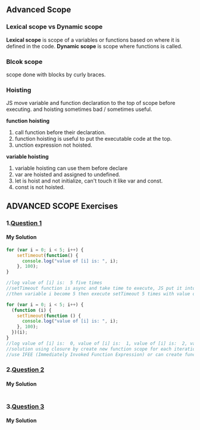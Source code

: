 ## Advanced Scope

### Lexical scope vs Dynamic scope
**Lexical scope** is scope of a variables or functions based on where it is defined in the code.
**Dynamic scope** is scope where functions is called. 

### Blcok scope
scope done with blocks by curly braces.

### Hoisting
JS move variable and function declaration to the top of scope before executing. and hoisting sometimes bad / sometimes useful. 

**function hoisting**
1. call function before their declaration.
2. function hoisting is useful to put the executable code at the top.
3. unction expression not hoisted.
   
**variable hoisting**   
1. variable hoisting can use them before declare
2. var are hoisted and assigned to undefined.
3. let is hoist and not initialize, can't touch it like var and const.
4. const is not hoisted.

## ADVANCED SCOPE Exercises
### 1.[Question 1](https://github.com/orjwan-alrajaby/gsg-QA-Nablus-training-2023/blob/main/learning-sprint-1/week3%20-%20deep-javascript-foundations-v3/day%204/tasks.md)
#### My Solution
```javascript
for (var i = 0; i < 5; i++) {
    setTimeout(function() {
      console.log("value of [i] is: ", i);
    }, 100);
}

//log value of [i] is:  5 five times
//setTimeout function is async and take time to execute, JS put it into browser feather and continue execute loop and increment the variable i
//then variable i become 5 then execute setTimeout 5 times with value of i (5).

for (var i = 0; i < 5; i++) {
  (function (i) {
    setTimeout(function () {
      console.log("value of [i] is: ", i);
    }, 100);
  })(i);
}
//log value of [i] is:  0, value of [i] is:  1, value of [i] is:  2, value of [i] is:  3, value of [i] is:  4  
//solution using closure by create new function scope for each iteration in the loop and pass the variable i to the function
//use IFEE (Immediately Invoked Function Expression) or can create function then call it.

```
### 2.[Question 2](https://github.com/orjwan-alrajaby/gsg-QA-Nablus-training-2023/blob/main/learning-sprint-1/week3%20-%20deep-javascript-foundations-v3/day%204/tasks.md)
#### My Solution
```javascript

```
### 3.[Question 3](https://github.com/orjwan-alrajaby/gsg-QA-Nablus-training-2023/blob/main/learning-sprint-1/week3%20-%20deep-javascript-foundations-v3/day%204/tasks.md)
#### My Solution
```javascript

```




